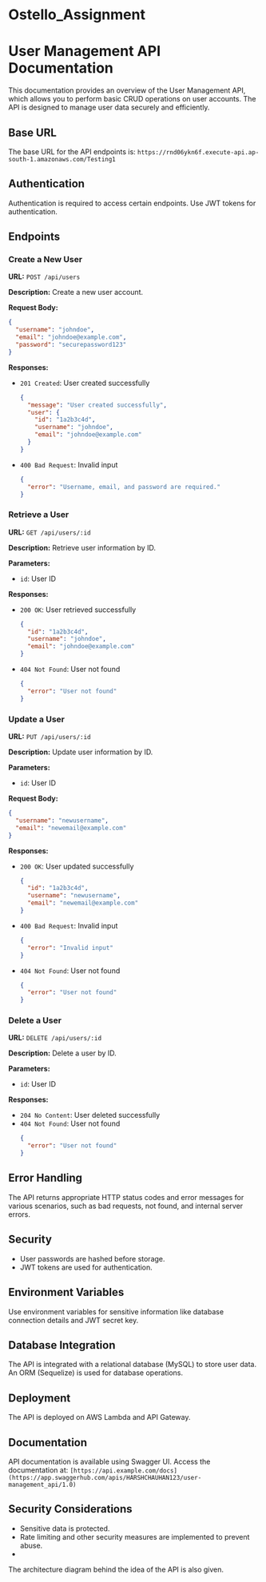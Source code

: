 # Ostello_Assignment

# User Management API Documentation

This documentation provides an overview of the User Management API, which allows you to perform basic CRUD operations on user accounts. The API is designed to manage user data securely and efficiently.

## Base URL

The base URL for the API endpoints is: `https://rnd06ykn6f.execute-api.ap-south-1.amazonaws.com/Testing1`

## Authentication

Authentication is required to access certain endpoints. Use JWT tokens for authentication.

## Endpoints

### Create a New User

**URL:** `POST /api/users`

**Description:** Create a new user account.

**Request Body:**
```json
{
  "username": "johndoe",
  "email": "johndoe@example.com",
  "password": "securepassword123"
}
```

**Responses:**
- `201 Created`: User created successfully
  ```json
  {
    "message": "User created successfully",
    "user": {
      "id": "1a2b3c4d",
      "username": "johndoe",
      "email": "johndoe@example.com"
    }
  }
  ```
- `400 Bad Request`: Invalid input
  ```json
  {
    "error": "Username, email, and password are required."
  }
  ```

### Retrieve a User

**URL:** `GET /api/users/:id`

**Description:** Retrieve user information by ID.

**Parameters:**
- `id`: User ID

**Responses:**
- `200 OK`: User retrieved successfully
  ```json
  {
    "id": "1a2b3c4d",
    "username": "johndoe",
    "email": "johndoe@example.com"
  }
  ```
- `404 Not Found`: User not found
  ```json
  {
    "error": "User not found"
  }
  ```

### Update a User

**URL:** `PUT /api/users/:id`

**Description:** Update user information by ID.

**Parameters:**
- `id`: User ID

**Request Body:**
```json
{
  "username": "newusername",
  "email": "newemail@example.com"
}
```

**Responses:**
- `200 OK`: User updated successfully
  ```json
  {
    "id": "1a2b3c4d",
    "username": "newusername",
    "email": "newemail@example.com"
  }
  ```
- `400 Bad Request`: Invalid input
  ```json
  {
    "error": "Invalid input"
  }
  ```
- `404 Not Found`: User not found
  ```json
  {
    "error": "User not found"
  }
  ```

### Delete a User

**URL:** `DELETE /api/users/:id`

**Description:** Delete a user by ID.

**Parameters:**
- `id`: User ID

**Responses:**
- `204 No Content`: User deleted successfully
- `404 Not Found`: User not found
  ```json
  {
    "error": "User not found"
  }
  ```

## Error Handling

The API returns appropriate HTTP status codes and error messages for various scenarios, such as bad requests, not found, and internal server errors.

## Security

- User passwords are hashed before storage.
- JWT tokens are used for authentication.

## Environment Variables

Use environment variables for sensitive information like database connection details and JWT secret key.

## Database Integration

The API is integrated with a relational database (MySQL) to store user data. An ORM (Sequelize) is used for database operations.

## Deployment

The API is deployed on AWS Lambda and API Gateway.

## Documentation

API documentation is available using Swagger UI. Access the documentation at: `[https://api.example.com/docs](https://app.swaggerhub.com/apis/HARSHCHAUHAN123/user-management_api/1.0)`

## Security Considerations

- Sensitive data is protected.
- Rate limiting and other security measures are implemented to prevent abuse.
- 
The architecture diagram behind the idea of the API is also given.
